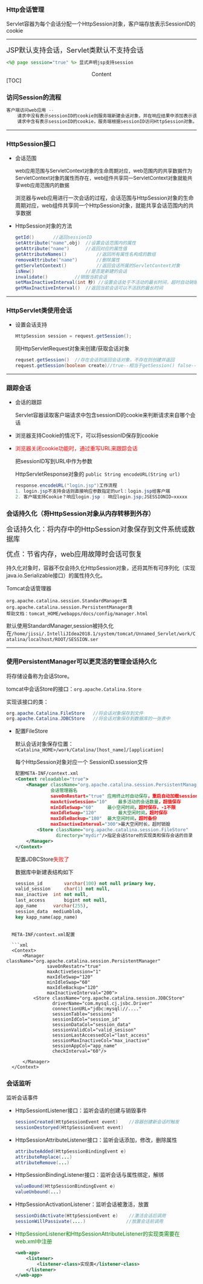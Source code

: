 ### Http会话管理

<font sieze=4>Servlet容器为每个会话分配一个HttpSession对象，客户端存放表示SessionID的cookie</font>

---

<font size=4>JSP默认支持会话，Servlet类默认不支持会话</font>

```jsp
<%@ page session="true" %> 显式声明jsp支持session
```

<center>Content</center>
[TOC]



### 访问Session的流程

```java
客户端访问web应用 -- 
    请求中没有表示sessionID的cookie则服务端新建会话对象，并在响应结果中添加表示该sessionID的cookie，客户端将该cookie保存；
    请求中含有表示sessionID的cookie，服务端根据sessionID访问HttpSession对象。
```

---

### HttpSession接口

* 会话范围

  <font size=2>web应用范围与ServletContext对象的生命周期对应，web范围内的共享数据作为ServletContext对象的属性而存在，web组件共享同一ServletContext对象就能共享web应用范围内的数据</font>

  浏览器与web应用进行一次会话的过程，会话范围与HttpSession对象的生命周期对应，web组件共享同一个HttpSession对象，就能共享会话范围内的共享数据

* HttpSession对象的方法

  ```java
  getId()		//返回sessionID
  setAttribute("name",obj)	//设置会话范围内的属性
  getAttribute("name")		//返回对应的属性值
  getAttributeNames()			//返回所有属性名构成的数组
  removeAttribute("name")		//删除属性
  getServletContext()			//返回会话所属的ServletContext对象
  isNew()					//是否是新建的会话
  invalidate()			//销毁当前会话
  setMaxInactiveInterval(int 秒) //设置会话处于不活动的最长时间，超时自动销毁会话，负数表示不限时
  getMaxInactiveInterval()	//返回当前会话可以不活跃的最长时间
  ```

---

### HttpServlet类使用会话

* 设置会话支持

  ```java
  HttpSession session = request.getSession(); 
  ```

  同HttpServletRequest对象来创建/获取会话对象

  ```java
  requset.getSession()	//存在会话则返回会话对象，不存在则创建并返回
  request.getSession(boolean create)//true--相当于getSession() false--不存在就返回null
  ```

---

### 跟踪会话

* 会话的跟踪

  Servlet容器读取客户端请求中包含sessionID的cookie来判断请求来自哪个会话

* 浏览器支持Cookie的情况下，可以将sessionID保存到cookie

* <font color="red">浏览器关闭cookie功能时，通过重写URL来跟踪会话</font>

  把sessionID写到URL中作为参数

  HttpServletResponse对象的 ```public String encodeURL(String url)```

  ```java
  response.encodeURL("login.jsp")工作流程
  1. login.jsp不支持会话则直接响应参数指定的url：login.jsp给客户端
  2. 客户端支持Cookie？响应login.jsp : 响应login.jsp;JSESSIONID=xxxxx
  ```

  

### 会话持久化（将HttpSession对象从内存转移到外存）

<font size="4">会话持久化：将内存中的HttpSession对象保存到文件系统或数据库</font>

<font size=4>优点：节省内存，web应用故障时会话可恢复</font>

持久化对象时，容器不仅会持久化HttpSession对象，还将其所有可序列化（实现java.io.Serializable接口）的属性持久化。

Tomcat会话管理器

```
org.apache.catalina.session.StandardManager类
org.apache.catalina.session.PersistentManager类
帮助文档：tomcat_HOME/webapps/docs/config/manager.html
```

默认使用StandardManager,session被持久化在```/home/jissi/.IntelliJIdea2018.1/system/tomcat/Unnamed_Servlet/work/Catalina/localhost/ROOT/SESSION.ser```

---

### 使用PersistentManager可以更灵活的管理会话持久化

将存储设备称为会话Store。

tomcat中会话Store的接口：```org.apache.Catalina.Store```

实现该接口的类：

```java
org.apache.Catalina.FileStore	//将会话对象保存到文件
org.apache.Catalina.JDBCStore	//将会话对象保存到数据库的一张表中
```

* 配置FileStore

  默认会话对象保存位置：```<Catalina_HOME>/work/Catalina/[host_name]/[application]```

  每个HttpSession对象对应一个 SessionID.ssession文件

  ```xml
  配置META-INF/context.xml
  <Context reloadable="true">
      <Manager className="org.apache.catalina.session.PersistentManager"
               会话管理器名
               saveOnRestart="true"	应用终止时自动保存，重启自动加载session
               maxActiveSession="10"	最多活动的会话数量，超值保存
               minIdleSwap="60"		最小空闲时间，超时保存，-1不限
               maxIdleSwap="120"		最大空闲时间，超时保存
               maxIdleBackup="180"	最大空闲时间，超时备份
               maxInactiveInterval="300">最大空闲时长，超时销毁
          <Store className="org.apache.catalina.session.FileStore"
                 directory="mydir"/>指定会话Store的实现类和保存会话的目录
      </Manager>
  </Context>
  ```
  
  配置JDBCStore<font color="red">失败了</font>
  
  数据库中新建表结构如下
  
  ```sql
  session_id		varchar(100) not null primary key,
  valid_session 	char(1) not null,
  max_inactive	int not null,
  last_access		bigint not null,
  app_name		varchar(255),
  session_data	mediumblob,
  key kapp_name(app_name)
  ```
```

  META-INF/context.xml配置

  ```xml
  <Context>
      <Manager className="org.apache.catalina.session.PersistentManager"
               saveOnRestatr="true"
               maxActiveSession="1"
               maxIdleSwap="120"
               minIdleSwap="60"
               maxIdleBackup="120"
               maxInactiveInterval="200">
          <Store className="org.apache.catalina.session.JDBCStore"
                 driverName="com.mysql.cj.jsbc.Driver"
                 connectionURL="jdbc:mysql://...."
                 sessionTable="sessions"
                 sessionIdCol="session_id"
                 sessionDataCol="session_data"
                 sessionValidCol="valid_sesison"
                 sessionLastAccessedCol="last_access"
                 sessionMaxInactiveCol="max_inactive"
                 sessionAppCol="app_name"
                 checkInterval="60"/>
          
      </Manager>
  </Context>
```

  

### 会话监听

监听会话事件

* HttpSessiontListener接口：监听会话的创建与销毁事件

  ```java
  sessionCreated(HttpSessionEvent event)	//容器创建新会话时触发
  sessionDestoryed(HttpSessionEvent event)
  ```

* HttpSessionAttributeListener接口：监听会话添加，修改，删除属性

  ```java
  attributeAdded(HttpSessionBindingEvent e)
  attributeReplace(...)
  attributeRemove(...)
  ```

* HttpSessionBindingListener接口：监听会话与属性绑定，解绑

  ```java
  valueBound(HttpSessionBindingEvent e)
  valueUnbound(...)
  ```

* HttpSessionActivationListener：监听会话被激活，放置

  ```java
  sessionDidActivate(HttpSessionEvent e)	//激活会话后调用
  sessionWillPassivate(....)			   //放置会话前调用
  ```

* <font color="green">HttpSessionListener和HttpSessionAttributeListener的实现类需要在web.xml中注册</font>

  ```xml
  <web-app>
      <listener>
          <listener-class>实现类</listener-class>
      </listener>
  </web-app>
  ```

  

